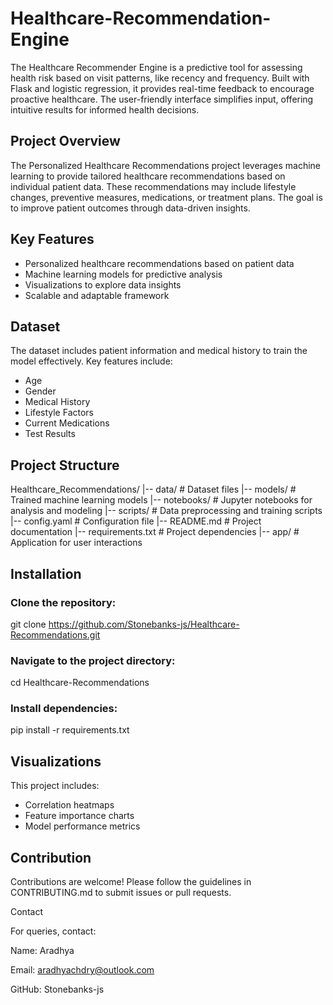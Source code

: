 # Healthcare-Recommendation-Engine
The Healthcare Recommender Engine is a predictive tool for assessing health risk based on visit patterns, like recency and frequency. Built with Flask and logistic regression, it provides real-time feedback to encourage proactive healthcare. The user-friendly interface simplifies input, offering intuitive results for informed health decisions.

## Project Overview

The Personalized Healthcare Recommendations project leverages machine learning to provide tailored healthcare recommendations based on individual patient data. These recommendations may include lifestyle changes, preventive measures, medications, or treatment plans. The goal is to improve patient outcomes through data-driven insights.

## Key Features

- Personalized healthcare recommendations based on patient data
- Machine learning models for predictive analysis
- Visualizations to explore data insights
- Scalable and adaptable framework

## Dataset

The dataset includes patient information and medical history to train the model effectively. Key features include:

- Age
- Gender
- Medical History
- Lifestyle Factors
- Current Medications
- Test Results

## Project Structure

Healthcare_Recommendations/
|-- data/                 # Dataset files
|-- models/               # Trained machine learning models
|-- notebooks/            # Jupyter notebooks for analysis and modeling
|-- scripts/              # Data preprocessing and training scripts
|-- config.yaml           # Configuration file
|-- README.md             # Project documentation
|-- requirements.txt      # Project dependencies
|-- app/                  # Application for user interactions

## Installation

### Clone the repository:

git clone https://github.com/Stonebanks-js/Healthcare-Recommendations.git

### Navigate to the project directory:

cd Healthcare-Recommendations

### Install dependencies:

pip install -r requirements.txt

## Visualizations

This project includes:

- Correlation heatmaps
- Feature importance charts
- Model performance metrics

## Contribution

Contributions are welcome! Please follow the guidelines in CONTRIBUTING.md to submit issues or pull requests.

Contact

For queries, contact:

Name: Aradhya

Email: aradhyachdry@outlook.com

GitHub: Stonebanks-js




